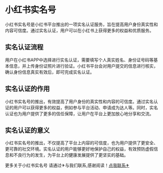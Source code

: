 # 小红书实名号

小红书实名号是小红书平台推出的一项实名认证服务，旨在提高用户身份真实性和内容可信度。通过实名认证，用户可以在小红书上获得更多的权益和优质服务。

## 实名认证流程

用户在小红书APP中选择进行实名认证，需要填写个人真实姓名、身份证号码等基本信息，并上传身份证照片进行验证。小红书平台会对用户提交的信息进行核实，确认身份信息真实有效后，即可完成实名认证。

## 实名认证的作用

小红书实名号的推出，有效提高了用户身份的真实性和内容的可信度。通过实名认证的用户可以获得更多的权益，例如参与平台活动、申请成为达人等。同时，实名认证也为用户提供了更多的信任保障，让用户在平台上更加放心地分享和交流。

## 实名认证的意义

小红书实名号的推出，不仅提高了平台上内容的可信度，也为用户提供了更安全、更可靠的社交环境。实名认证的用户能够更好地保护自己的权益，有效预防虚假信息和不良行为的发生，为平台上的健康发展提供了更坚实的基础。

更多关于小红书实名号 请通过✈与我们联系,感谢阅读！[点我联系✈](https://pro.k02.cc)